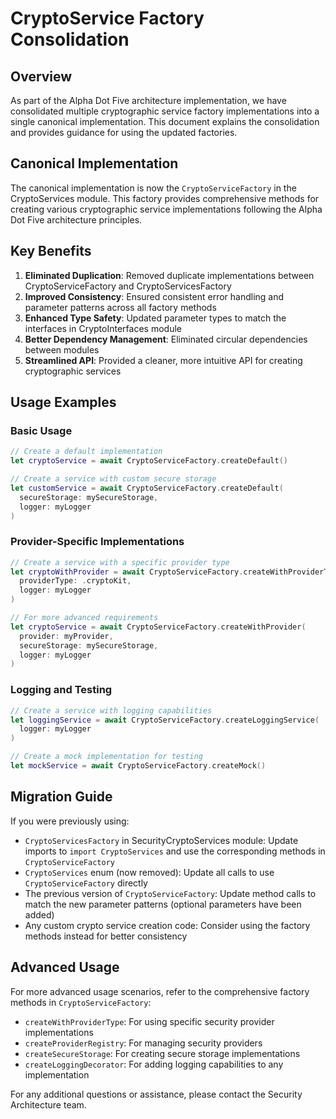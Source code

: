 # CryptoService Factory Consolidation

## Overview

As part of the Alpha Dot Five architecture implementation, we have consolidated multiple cryptographic service factory implementations into a single canonical implementation. This document explains the consolidation and provides guidance for using the updated factories.

## Canonical Implementation

The canonical implementation is now the `CryptoServiceFactory` in the CryptoServices module. This factory provides comprehensive methods for creating various cryptographic service implementations following the Alpha Dot Five architecture principles.

## Key Benefits

1. **Eliminated Duplication**: Removed duplicate implementations between CryptoServiceFactory and CryptoServicesFactory
2. **Improved Consistency**: Ensured consistent error handling and parameter patterns across all factory methods
3. **Enhanced Type Safety**: Updated parameter types to match the interfaces in CryptoInterfaces module
4. **Better Dependency Management**: Eliminated circular dependencies between modules
5. **Streamlined API**: Provided a cleaner, more intuitive API for creating cryptographic services

## Usage Examples

### Basic Usage

```swift
// Create a default implementation
let cryptoService = await CryptoServiceFactory.createDefault()

// Create a service with custom secure storage
let customService = await CryptoServiceFactory.createDefault(
  secureStorage: mySecureStorage,
  logger: myLogger
)
```

### Provider-Specific Implementations

```swift
// Create a service with a specific provider type
let cryptoWithProvider = await CryptoServiceFactory.createWithProviderType(
  providerType: .cryptoKit,
  logger: myLogger
)

// For more advanced requirements
let cryptoService = await CryptoServiceFactory.createWithProvider(
  provider: myProvider,
  secureStorage: mySecureStorage,
  logger: myLogger
)
```

### Logging and Testing

```swift
// Create a service with logging capabilities
let loggingService = await CryptoServiceFactory.createLoggingService(
  logger: myLogger
)

// Create a mock implementation for testing
let mockService = await CryptoServiceFactory.createMock()
```

## Migration Guide

If you were previously using:

- `CryptoServicesFactory` in SecurityCryptoServices module: Update imports to `import CryptoServices` and use the corresponding methods in `CryptoServiceFactory`
- `CryptoServices` enum (now removed): Update all calls to use `CryptoServiceFactory` directly
- The previous version of `CryptoServiceFactory`: Update method calls to match the new parameter patterns (optional parameters have been added)
- Any custom crypto service creation code: Consider using the factory methods instead for better consistency

## Advanced Usage

For more advanced usage scenarios, refer to the comprehensive factory methods in `CryptoServiceFactory`:

- `createWithProviderType`: For using specific security provider implementations
- `createProviderRegistry`: For managing security providers
- `createSecureStorage`: For creating secure storage implementations
- `createLoggingDecorator`: For adding logging capabilities to any implementation

For any additional questions or assistance, please contact the Security Architecture team.
